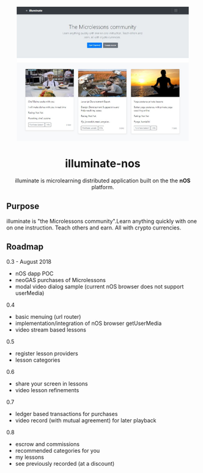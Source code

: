 <p align="center">
  <img src="./screenshot.JPG" width="450px" />
</p>

<h1 align="center">illuminate-nos</h1>

<p align="center">
  illuminate is microlearning distributed application built on the the <strong>nOS</strong> platform.
</p>

## Purpose
illuminate is "the Microlessons community".Learn anything quickly with one on one instruction. Teach others and earn. All with crypto currencies.

## Roadmap

0.3 - August 2018
- nOS dapp POC
- neoGAS purchases of Microlessons
- modal video dialog sample (current nOS browser does not support userMedia)

0.4
- basic menuing (url router)
- implementation/integration of nOS browser getUserMedia
- video stream based lessons

0.5
- register lesson providers
- lesson categories

0.6
- share your screen in lessons
- video lesson refinements

0.7
- ledger based transactions for purchases
- video record (with mutual agreement) for later playback

0.8
- escrow and commissions
- recommended categories for you
- my lessons
- see previously recorded (at a discount)
